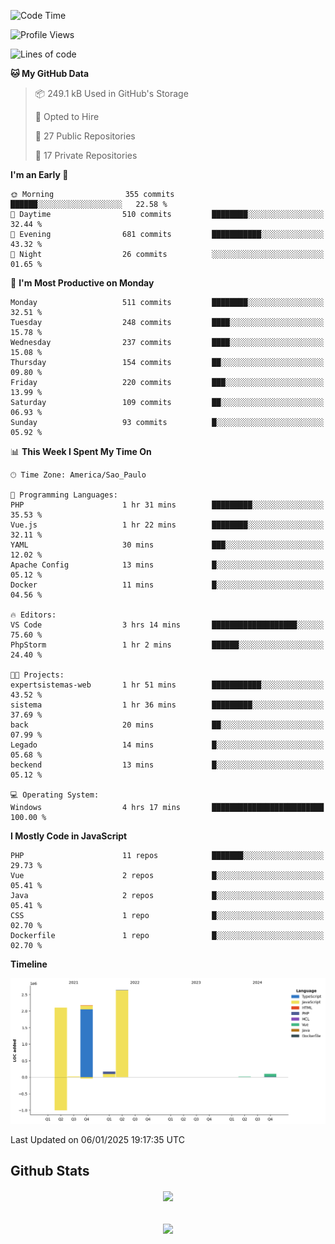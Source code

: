  
<!--START_SECTION:waka-->
![Code Time](http://img.shields.io/badge/Code%20Time-1%2C737%20hrs%203%20mins-blue)

![Profile Views](http://img.shields.io/badge/Profile%20Views-0-blue)

![Lines of code](https://img.shields.io/badge/From%20Hello%20World%20I%27ve%20Written-7.2%20million%20lines%20of%20code-blue)

**🐱 My GitHub Data** 

> 📦 249.1 kB Used in GitHub's Storage 
 > 
> 💼 Opted to Hire
 > 
> 📜 27 Public Repositories 
 > 
> 🔑 17 Private Repositories 
 > 
**I'm an Early 🐤** 

```text
🌞 Morning                355 commits         ██████░░░░░░░░░░░░░░░░░░░   22.58 % 
🌆 Daytime                510 commits         ████████░░░░░░░░░░░░░░░░░   32.44 % 
🌃 Evening                681 commits         ███████████░░░░░░░░░░░░░░   43.32 % 
🌙 Night                  26 commits          ░░░░░░░░░░░░░░░░░░░░░░░░░   01.65 % 
```
📅 **I'm Most Productive on Monday** 

```text
Monday                   511 commits         ████████░░░░░░░░░░░░░░░░░   32.51 % 
Tuesday                  248 commits         ████░░░░░░░░░░░░░░░░░░░░░   15.78 % 
Wednesday                237 commits         ████░░░░░░░░░░░░░░░░░░░░░   15.08 % 
Thursday                 154 commits         ██░░░░░░░░░░░░░░░░░░░░░░░   09.80 % 
Friday                   220 commits         ███░░░░░░░░░░░░░░░░░░░░░░   13.99 % 
Saturday                 109 commits         ██░░░░░░░░░░░░░░░░░░░░░░░   06.93 % 
Sunday                   93 commits          █░░░░░░░░░░░░░░░░░░░░░░░░   05.92 % 
```


📊 **This Week I Spent My Time On** 

```text
🕑︎ Time Zone: America/Sao_Paulo

💬 Programming Languages: 
PHP                      1 hr 31 mins        █████████░░░░░░░░░░░░░░░░   35.53 % 
Vue.js                   1 hr 22 mins        ████████░░░░░░░░░░░░░░░░░   32.11 % 
YAML                     30 mins             ███░░░░░░░░░░░░░░░░░░░░░░   12.02 % 
Apache Config            13 mins             █░░░░░░░░░░░░░░░░░░░░░░░░   05.12 % 
Docker                   11 mins             █░░░░░░░░░░░░░░░░░░░░░░░░   04.56 % 

🔥 Editors: 
VS Code                  3 hrs 14 mins       ███████████████████░░░░░░   75.60 % 
PhpStorm                 1 hr 2 mins         ██████░░░░░░░░░░░░░░░░░░░   24.40 % 

🐱‍💻 Projects: 
expertsistemas-web       1 hr 51 mins        ███████████░░░░░░░░░░░░░░   43.52 % 
sistema                  1 hr 36 mins        █████████░░░░░░░░░░░░░░░░   37.69 % 
back                     20 mins             ██░░░░░░░░░░░░░░░░░░░░░░░   07.99 % 
Legado                   14 mins             █░░░░░░░░░░░░░░░░░░░░░░░░   05.68 % 
beckend                  13 mins             █░░░░░░░░░░░░░░░░░░░░░░░░   05.12 % 

💻 Operating System: 
Windows                  4 hrs 17 mins       █████████████████████████   100.00 % 
```

**I Mostly Code in JavaScript** 

```text
PHP                      11 repos            ███████░░░░░░░░░░░░░░░░░░   29.73 % 
Vue                      2 repos             █░░░░░░░░░░░░░░░░░░░░░░░░   05.41 % 
Java                     2 repos             █░░░░░░░░░░░░░░░░░░░░░░░░   05.41 % 
CSS                      1 repo              █░░░░░░░░░░░░░░░░░░░░░░░░   02.70 % 
Dockerfile               1 repo              █░░░░░░░░░░░░░░░░░░░░░░░░   02.70 % 
```



**Timeline**

![Lines of Code chart](https://raw.githubusercontent.com/MaueDev/MaueDev/main/assets/bar_graph.png)


 Last Updated on 06/01/2025 19:17:35 UTC
<!--END_SECTION:waka-->

## Github Stats  
<div align="center"><img src="https://github-readme-stats.vercel.app/api/top-langs/?username=MaueDev&hide_border=true&layout=compact" align="center" /></div>  

<br/>  

<br/>  

<div align="center">
<img src="https://komarev.com/ghpvc/?username=MaueDev&&style=flat-square" align="center" />
</div>  
  
